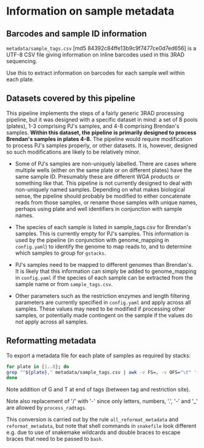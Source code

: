 # Information on sample metadata

## Barcodes and sample ID information

`metadata/sample_tags.csv` [md5 84392c84ffe13b9c9f7477ce0d7ed656] is a UTF-8 CSV file giving information on inline barcodes used in this 3RAD sequencing.

Use this to extract information on barcodes for each sample well within each plate.

## Datasets covered by this pipeline

This pipeline implements the steps of a fairly generic 3RAD processing pipeline, but it was designed with a specific dataset in mind: a set of 8 pools (plates), 1-3 comprising PJ's samples, and 4-8 comprising Brendan's samples. **Within this dataset, the pipeline is primarily designed to process Brendan's samples in plates 4-8.** The pipeline would require modification to process PJ's samples properly, or other datasets. It is, however, designed so such modifications are likely to be relatively minor.

- Some of PJ's samples are non-uniquely labelled. There are cases where multiple wells (either on the same plate or on different plates) have the same sample ID. Presumably these are different WGA products or something like that. This pipeline is not currently designed to deal with non-uniquely named samples. Depending on what makes biological sense, the pipeline should probably be modified to either concatenate reads from those samples, or rename those samples with unique names, perhaps using plate and well identifiers in conjunction with sample names.

- The species of each sample is listed in sample_tags.csv for Brendan's samples. This is currently empty for PJ's samples. This information is used by the pipeline (in conjunction with genome_mapping in `config.yaml`) to identify the genome to map reads to, and to determine which samples to group for `gstacks`.

- PJ's samples need to be mapped to different genomes than Brendan's. It is likely that this information can simply be added to genome_mapping in `config.yaml` if the species of each sample can be extracted from the sample name or from `sample_tags.csv`.

- Other parameters such as the restriction enzymes and length filtering parameters are currently specified in ```config.yaml``` and apply across all samples. These values may need to be modified if processing other samples, or potentially made contingent on the sample if the values do not apply across all samples.

## Reformatting metadata

To export a metadata file for each plate of samples as required by stacks:

```bash
for plate in {1..8}; do
grep "^${plate}," metadata/sample_tags.csv | awk -v FS=, -v OFS="\t" '{print $3"G",$4"T",$5}' | tr '/' '-' > barcodes/sample_tags_plate${plate}.tsv
done
```

Note addition of G and T at end of tags (between tag and restriction site).

Note also replacement of '/' with '-' since only letters, numbers, '.', '-' and '_' are allowed by ```process_radtags```.

This conversion is carried out by the rule `all_reformat_metadata` and `reformat_metadata`, but note that shell commands in `snakefile` look different e.g. due to use of snakemake wildcards and double braces to escape braces that need to be passed to `bash`.
